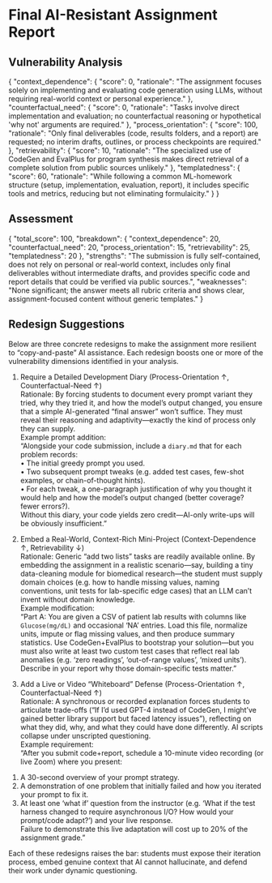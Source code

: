 # Final AI-Resistant Assignment Report

## Vulnerability Analysis
{
  "context_dependence": {
    "score": 0,
    "rationale": "The assignment focuses solely on implementing and evaluating code generation using LLMs, without requiring real-world context or personal experience."
  },
  "counterfactual_need": {
    "score": 0,
    "rationale": "Tasks involve direct implementation and evaluation; no counterfactual reasoning or hypothetical 'why not' arguments are required."
  },
  "process_orientation": {
    "score": 100,
    "rationale": "Only final deliverables (code, results folders, and a report) are requested; no interim drafts, outlines, or process checkpoints are required."
  },
  "retrievability": {
    "score": 10,
    "rationale": "The specialized use of CodeGen and EvalPlus for program synthesis makes direct retrieval of a complete solution from public sources unlikely."
  },
  "templatedness": {
    "score": 60,
    "rationale": "While following a common ML-homework structure (setup, implementation, evaluation, report), it includes specific tools and metrics, reducing but not eliminating formulaicity."
  }
}

## Assessment
{
  "total_score": 100,
  "breakdown": {
    "context_dependence": 20,
    "counterfactual_need": 20,
    "process_orientation": 15,
    "retrievability": 25,
    "templatedness": 20
  },
  "strengths": "The submission is fully self-contained, does not rely on personal or real-world context, includes only final deliverables without intermediate drafts, and provides specific code and report details that could be verified via public sources.",
  "weaknesses": "None significant; the answer meets all rubric criteria and shows clear, assignment-focused content without generic templates."
}

## Redesign Suggestions
Below are three concrete redesigns to make the assignment more resilient to “copy-and-paste” AI assistance. Each redesign boosts one or more of the vulnerability dimensions identified in your analysis.

1) Require a Detailed Development Diary (Process-Orientation ↑, Counterfactual-Need ↑)  
Rationale: By forcing students to document every prompt variant they tried, why they tried it, and how the model’s output changed, you ensure that a simple AI-generated “final answer” won’t suffice. They must reveal their reasoning and adaptivity—exactly the kind of process only they can supply.  
Example prompt addition:  
“Alongside your code submission, include a `diary.md` that for each problem records:  
  • The initial greedy prompt you used.  
  • Two subsequent prompt tweaks (e.g. added test cases, few-shot examples, or chain-of-thought hints).  
  • For each tweak, a one-paragraph justification of why you thought it would help and how the model’s output changed (better coverage? fewer errors?).  
Without this diary, your code yields zero credit—AI-only write-ups will be obviously insufficient.”

2) Embed a Real-World, Context-Rich Mini-Project (Context-Dependence ↑, Retrievability ↓)  
Rationale: Generic “add two lists” tasks are readily available online. By embedding the assignment in a realistic scenario—say, building a tiny data-cleaning module for biomedical research—the student must supply domain choices (e.g. how to handle missing values, naming conventions, unit tests for lab-specific edge cases) that an LLM can’t invent without domain knowledge.  
Example modification:  
“Part A: You are given a CSV of patient lab results with columns like `Glucose(mg/dL)` and occasional ‘NA’ entries. Load this file, normalize units, impute or flag missing values, and then produce summary statistics. Use CodeGen+EvalPlus to bootstrap your solution—but you must also write at least two custom test cases that reflect real lab anomalies (e.g. ‘zero readings’, ‘out-of-range values’, ‘mixed units’). Describe in your report why those domain-specific tests matter.”

3) Add a Live or Video “Whiteboard” Defense (Process-Orientation ↑, Counterfactual-Need ↑)  
Rationale: A synchronous or recorded explanation forces students to articulate trade-offs (“If I’d used GPT-4 instead of CodeGen, I might’ve gained better library support but faced latency issues”), reflecting on what they did, why, and what they could have done differently. AI scripts collapse under unscripted questioning.  
Example requirement:  
“After you submit code+report, schedule a 10-minute video recording (or live Zoom) where you present:  
  1. A 30-second overview of your prompt strategy.  
  2. A demonstration of one problem that initially failed and how you iterated your prompt to fix it.  
  3. At least one ‘what if’ question from the instructor (e.g. ‘What if the test harness changed to require asynchronous I/O? How would your prompt/code adapt?’) and your live response.  
Failure to demonstrate this live adaptation will cost up to 20% of the assignment grade.”

Each of these redesigns raises the bar: students must expose their iteration process, embed genuine context that AI cannot hallucinate, and defend their work under dynamic questioning.
